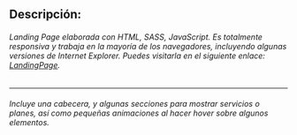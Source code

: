 ## Descripción:
###### Landing Page elaborada con HTML, SASS, JavaScript. Es totalmente responsiva y trabaja en la mayoría de los navegadores, incluyendo algunas versiones de Internet Explorer. Puedes visitarla en el siguiente enlace: [LandingPage](https://cristian-landingpage.netlify.app/).
---
###### Incluye una cabecera, y algunas secciones para mostrar servicios o planes, así como pequeñas animaciones al hacer *hover* sobre algunos elementos.